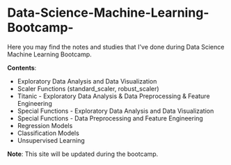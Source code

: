 # Data-Science-Machine-Learning-Bootcamp-

Here you may find the notes and studies that I've done during Data Science Machine Learning Bootcamp.

__Contents__:

- Exploratory Data Analysis and Data Visualization
- Scaler Functions (standard_scaler, robust_scaler)
- Titanic - Exploratory Data Analysis & Data Preprocessing & Feature Engineering
- Special Functions - Exploratory Data Analysis and Data Visualization
- Special Functions - Data Preprocessing and Feature Engineering
- Regression Models
- Classification Models
- Unsupervised Learning


__Note__: This site will be updated during the bootcamp.
